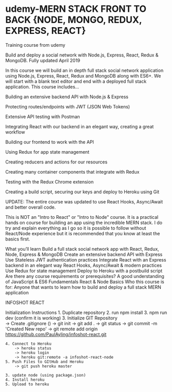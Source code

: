 # udemy-MERN STACK FRONT TO BACK  {NODE, MONGO, REDUX, EXPRESS, REACT}
Training course from udemy

Build and deploy a social network with Node.js, Express, React, Redux & MongoDB. Fully updated April 2019

 In this course we will build an in depth full stack social network application using Node.js, Express, React, Redux and MongoDB along with ES6+. We will start with a blank text editor and end with a deployed full stack application. This course includes...

Building an extensive backend API with Node.js & Express

Protecting routes/endpoints with JWT (JSON Web Tokens)

Extensive API testing with Postman

Integrating React with our backend in an elegant way, creating a great workflow

Building our frontend to work with the API

Using Redux for app state management

Creating reducers and actions for our resources

Creating many container components that integrate with Redux

Testing with the Redux Chrome extension

Creating a build script, securing our keys and deploy to Heroku using Git



UPDATE: The entire course was updated to use React Hooks, Async/Await and better overall code.

 

This is NOT an "Intro to React" or "Intro to Node" course. It is a practical hands on course for building an app using the incredible MERN stack. I do try and explain everything as I go so it is possible to follow without React/Node experience but it is recommended that you know at least the basics first.

What you’ll learn
Build a full stack social network app with React, Redux, Node, Express & MongoDB
Create an extensive backend API with Express
Use Stateless JWT authentication practices
Integrate React with an Express backend in an elegant way
React Hooks, Async/Await & modern practices
Use Redux for state management
Deploy to Heroku with a postbuild script
Are there any course requirements or prerequisites?
A good understanding of JavaScript & ES6 Fundamentals
React & Node Basics
Who this course is for:
Anyone that wants to learn how to build and deploy a full stack MERN application


INFOSHOT REACT

Initialization Instructions
    1. Duplicate repository
    2. run npm install
    3. npm run dev (confirm it is working) 
    3. Initialize GIT Repository   
        -> Create .gitignore   ()
        -> git init
        -> git add .
        -> git status
        -> git commit -m 'Created New repo'
        -> git remote add origin https://github.com/PaulAyling/infoshot-react.git

    4. Connect to Heroku
        -> heroku status
        -> heroku login
        -> heroku git:remote -a infoshot-react-node
    5. Push Files to GItHub and Heroku
        -> git push heroku master

    3. update node (using package.json)
    4. Install heroku
    5. Upload to heroku


